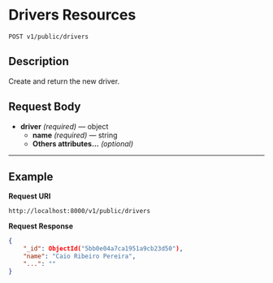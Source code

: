 # Drivers Resources

    POST v1/public/drivers

## Description
Create and return the new driver.

## Request Body

- **driver** _(required)_ — object
    - **name** _(required)_ — string
    - **Others attributes...** _(optional)_

***

## Example
**Request URI**

    http://localhost:8000/v1/public/drivers

**Request Response**
``` json
{
    "_id": ObjectId("5bb0e04a7ca1951a9cb23d50"),
    "name": "Caio Ribeiro Pereira",
    "...": ""
}
```